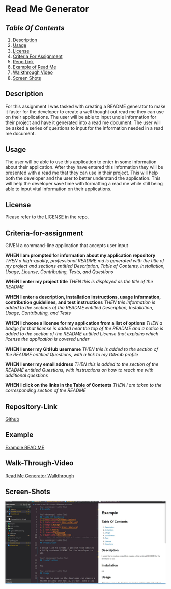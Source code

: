# Read Me Generator

## *Table Of Contents*

1. [Description](#description)
2. [Usage](#usage)
3. [License](#license)
4. [Criteria For Assignment](#criteria-for-assignment)
5. [Repo Link](#repository-link)
6. [Example of Read Me](#example)
7. [Walkthrough Video](#walk-through-video)
8. [Screen Shots](#screen-shots)

## Description

For this assignment I was tasked with creating a README generator to make it faster for the developer to create a well thought out read me they can use on their applications. The user will be able to input unqie information for their project and have it generated into a read me document. The user will be asked a series of questions to input for the information needed in a read me document.

## Usage

The user will be able to use this application to enter in some information about their application. After they have entered this information they will be presented with a read me that they can use in their project. This will help both the developer and the user to better understand the application. This will help the developer save time with formatting a read me while still being able to input vital information on their applications.

## License

Please refer to the LICENSE in the repo.

## Criteria-for-assignment

GIVEN a command-line application that accepts user input

**WHEN I am prompted for information about my application repository**
*THEN a high-quality, professional README.md is generated with the title of my project and sections entitled Description, Table of Contents, Installation, Usage, License, Contributing, Tests, and Questions*

**WHEN I enter my project title**
*THEN this is displayed as the title of the README*

**WHEN I enter a description, installation instructions, usage information, contribution guidelines, and test instructions**
*THEN this information is added to the sections of the README entitled Description, Installation, Usage, Contributing, and Tests*

**WHEN I choose a license for my application from a list of options**
*THEN a badge for that license is added near the top of the README and a notice is added to the section of the README entitled License that explains which license the application is covered under*

**WHEN I enter my GitHub username**
*THEN this is added to the section of the README entitled Questions, with a link to my GitHub profile*

**WHEN I enter my email address**
*THEN this is added to the section of the README entitled Questions, with instructions on how to reach me with additional questions*

**WHEN I click on the links in the Table of Contents**
*THEN I am taken to the corresponding section of the README*

## Repository-Link

[Github](https://github.com/PintoDrop/enigma)

## Example

[Example READ ME](https://github.com/PintoDrop/enigma/blob/main/README-EX.md)

## Walk-Through-Video

[Read Me Generator Walkthrough]()

## Screen-Shots

![Example Of Read Me Screenshot](./images/ExampleReadMe.JPG)